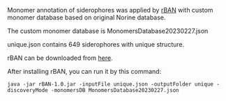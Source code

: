 Monomer annotation of siderophores was applied by [rBAN](https://jcheminf.biomedcentral.com/articles/10.1186/s13321-019-0335-x) with custom monomer database based on original Norine database.

The custom monomer database is MonomersDatabase20230227.json

unique.json contains 649 siderophores with unique structure.

rBAN can be downloaded from [here](https://bitbucket.org/sib-pig/rban/downloads/).

After installing rBAN, you can run it by this command:
```
java -jar rBAN-1.0.jar -inputFile unique.json -outputFolder unique -discoveryMode -monomersDB MonomersDatabase20230227.json
```
